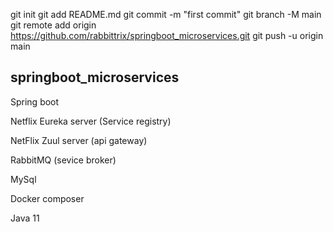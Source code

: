 git init
git add README.md
git commit -m "first commit"
git branch -M main
git remote add origin https://github.com/rabbittrix/springboot_microservices.git
git push -u origin main

## springboot_microservices
Spring boot

Netflix Eureka server (Service registry)

NetFlix Zuul server (api gateway)

RabbitMQ (sevice broker)

MySql

Docker composer

Java 11